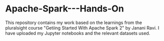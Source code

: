 # Apache-Spark---Hands-On
This repository contains my work based on the learnings from the pluralsight course "Getiing Started With Apache Spark 2"
by Janani Ravi.
I have uploaded my Jupyter notebooks and the relevant datasets used.
